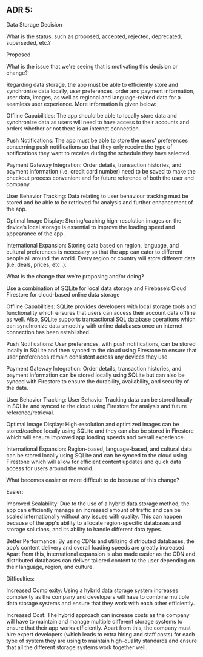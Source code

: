 ## ADR 5:

Data Storage Decision

What is the status, such as proposed, accepted, rejected, deprecated, superseded, etc.?

Proposed

What is the issue that we're seeing that is motivating this decision or change?

Regarding data storage, the app must be able to efficiently store and synchronize data locally, user preferences, order and payment information, user data, images, as well as regional and language-related data for a seamless user experience. More information is given below:

Offline Capabilities: The app should be able to locally store data and synchronize data as users will need to have access to their accounts and orders whether or not there is an internet connection.

Push Notifications: The app must be able to store the users' preferences concerning push notifications so that they only receive the type of notifications they want to receive during the schedule they have selected.

Payment Gateway Integration: Order details, transaction histories, and payment information (i.e. credit card number) need to be saved to make the checkout process convenient and for future reference of both the user and company.

User Behavior Tracking: Data relating to user behaviour tracking must be stored and be able to be retrieved for analysis and further enhancement of the app.

Optimal Image Display: Storing/caching high-resolution images on the device’s local storage is essential to improve the loading speed and appearance of the app. 

International Expansion: Storing data based on region, language, and cultural preferences is necessary so that the app can cater to different people all around the world. Every region or country will store different data (i.e. deals, prices, etc..).

What is the change that we're proposing and/or doing?

Use a combination of SQLite for local data storage and Firebase’s Cloud Firestore for cloud-based online data storage

Offline Capabilities: SQLite provides developers with local storage tools and functionality which ensures that users can access their account data offline as well. Also, SQLite supports transactional SQL database operations which can synchronize data smoothly with online databases once an internet connection has been established.

Push Notifications: User preferences, with push notifications, can be stored locally in SQLite and then synced to the cloud using Firestone to ensure that user preferences remain consistent across any devices they use.

Payment Gateway Integration: Order details, transaction histories, and payment information can be stored locally using SQLite but can also be synced with Firestore to ensure the durability, availability, and security of the data. 

User Behavior Tracking: User Behavior Tracking data can be stored locally in SQLite and synced to the cloud using Firestore for analysis and future reference/retrieval.

Optimal Image Display: High-resolution and optimized images can be stored/cached locally using SQLite and they can also be stored in Firestore which will ensure improved app loading speeds and overall experience.

International Expansion: Region-based, language-based, and cultural data can be stored locally using SQLite and can be synced to the cloud using Firestone which will allow for efficient content updates and quick data access for users around the world. 

What becomes easier or more difficult to do because of this change?

Easier:

Improved Scalability: Due to the use of a hybrid data storage method, the app can efficiently manage an increased amount of traffic and can be scaled internationally without any issues with quality. This can happen because of the app's ability to allocate region-specific databases and storage solutions, and its ability to handle different data types. 

Better Performance: By using CDNs and utilizing distributed databases, the app’s content delivery and overall loading speeds are greatly increased. Apart from this, international expansion is also made easier as the CDN and distributed databases can deliver tailored content to the user depending on their language, region, and culture. 

Difficulties:

Increased Complexity: Using a hybrid data storage system increases complexity as the company and developers will have to combine multiple data storage systems and ensure that they work with each other efficiently. 

Increased Cost: The hybrid approach can increase costs as the company will have to maintain and manage multiple different storage systems to ensure that their app works efficiently. Apart from this, the company must hire expert developers (which leads to extra hiring and staff costs) for each type of system they are using to maintain high-quality standards and ensure that all the different storage systems work together well.

